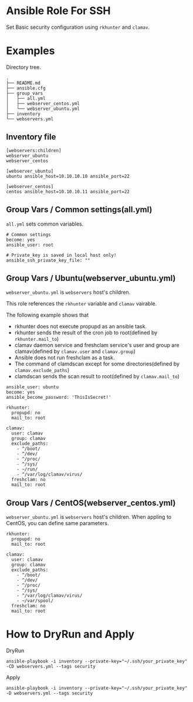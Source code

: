 # Ansible Role For SSH

Set Basic security configuration using `rkhunter` and `clamav`.

# Examples

Directory tree.

```
.
├── README.md
├── ansible.cfg
├── group_vars
│   ├── all.yml
│   ├── webserver_centos.yml
│   └── webserver_ubuntu.yml
├── inventory
└── webservers.yml
```

## Inventory file

```
[webservers:children]
webserver_ubuntu
webserver_centos

[webserver_ubuntu]
ubuntu ansible_host=10.10.10.10 ansible_port=22

[webserver_centos]
centos ansible_host=10.10.10.11 ansible_port=22
```

## Group Vars / Common settings(all.yml)

`all.yml` sets common variables.

```
# Common settings
become: yes
ansible_user: root

# Private_key is saved in local host only!
ansible_ssh_private_key_file: ""
```

## Group Vars / Ubuntu(webserver_ubuntu.yml)

`webserver_ubuntu.yml` is `webservers` host's children.

This role references the `rkhunter` variable and `clamav` vairable.

The following example shows that

* rkhunter does not execute propupd as an ansible task.
* rkhunter sends the result of the cron job to root(defined by `rkhunter.mail_to`)
* clamav daemon service and freshclam service's user and group are clamav(defined by `clamav.user` and `clamav.group`)
* Ansible does not run freshclam as a task.
* The command of clamdscan except for some directories(defined by `clamav.exclude_paths`)
* clamdscan sends the scan result to root(defined by `clamav.mail_to`)

```
ansible_user: ubuntu
become: yes
ansible_become_password: 'ThisIsSecret!'

rkhunter:
  propupd: no
  mail_to: root

clamav:
  user: clamav
  group: clamav
  exclude_paths:
    - ^/boot/
    - ^/dev/
    - ^/proc/
    - ^/sys/
    - ~/run/
    - ^/var/log/clamav/virus/
  freshclam: no
  mail_to: root
```

## Group Vars / CentOS(webserver_centos.yml)

`webserver_ubuntu.yml` is `webservers` host's children.
When appling to CentOS, you can define same parameters.

```
rkhunter:
  propupd: no
  mail_to: root

clamav:
  user: clamav
  group: clamav
  exclude_paths:
    - ^/boot/
    - ^/dev/
    - ^/proc/
    - ^/sys/
    - ^/var/log/clamav/virus/
    - ~/var/spool/
  freshclam: no
  mail_to: root
```

# How to DryRun and Apply

DryRun

```
ansible-playbook -i inventory --private-key="~/.ssh/your_private_key" -CD webservers.yml --tags security
```

Apply

```
ansible-playbook -i inventory --private-key="~/.ssh/your_private_key" -D webservers.yml --tags security
```
